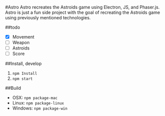 #Astro
Astro recreates the Astroids game using Electron, JS, and Phaser.js.
Astro is just a fun side project with the goal of recreating the Astroids game using previously mentioned technologies.

##todo
- [x] Movement
- [ ] Weapon 
- [ ] Astroids
- [ ] Score

##Install, develop
1. `npm Install`
2. `npm start`

##Build
- OSX: `npm package-mac`
- Linux: `npm package-linux`
- Windows: `npm package-win`
